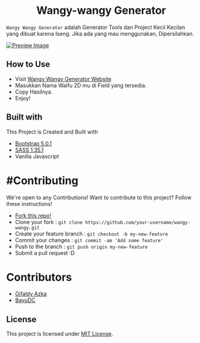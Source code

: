 <h1 align="center">Wangy-wangy Generator</h1>

`Wangy Wangy Generator` adalah Generator Tools dan Project Kecil Kecilan yang dibuat karena Iseng. Jika ada yang mau menggunakan, Dipersilahkan.

[![Preview Image](https://cdn.upload.systems/uploads/s6LTDMqw.png)](https://gifaldyazka.is-a.dev/wangy-wangy)

## How to Use

- Visit [Wangy Wangy Generator Website](https://gifaldyazkaa.is-a.dev/wangy-wangy)
- Masukkan Nama Waifu 2D mu di Field yang tersedia.
- Copy Hasilnya.
- Enjoy!

## Built with

This Project is Created and Built with

- [Bootstrap 5.0.1](https://getbootstrap.com/)
- [SASS 1.35.1](https://sass-lang.com/)
- Vanilla Javascript

# #Contributing

We're open to any Contributions! Want to contribute to this project? Follow these instructions!

- [Fork this repo!](https://github.com/gifaldyazkaa/wangy-wangy/fork)
- Clone your fork : `git clone https://github.com/your-username/wangy-wangy.git`
- Create your feature branch : `git checkout -b my-new-feature`
- Commit your changes : `git commit -am 'Add some feature'`
- Push to the branch : `git push origin my-new-feature`
- Submit a pull request :D

# Contributors

- [Gifaldy Azka](https://github.com/gifaldyazkaa)
- [BayuDC](https://github.com/BayuDC)

## License

This project is licensed under [MIT License](LICENSE).
